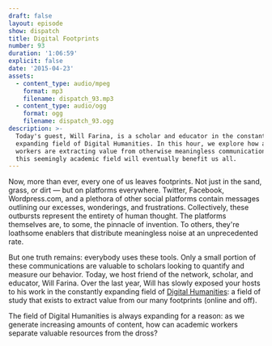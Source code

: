 ```yaml
---
draft: false
layout: episode
show: dispatch
title: Digital Footprints
number: 93
duration: '1:06:59'
explicit: false
date: '2015-04-23'
assets:
  - content_type: audio/mpeg
    format: mp3
    filename: dispatch_93.mp3
  - content_type: audio/ogg
    format: ogg
    filename: dispatch_93.ogg
description: >-
  Today's guest, Will Farina, is a scholar and educator in the constantly
  expanding field of Digital Humanities. In this hour, we explore how academic
  workers are extracting value from otherwise meaningless communication, and how
  this seemingly academic field will eventually benefit us all.
---
```

Now, more than ever, every one of us leaves footprints. Not just in the sand, grass, or dirt &mdash; but on platforms everywhere. Twitter, Facebook, Wordpress.com, and a plethora of other social platforms contain messages outlining our excesses, wonderings, and frustrations. Collectively, these outbursts represent the entirety of human thought. The platforms themselves are, to some, the pinnacle of invention. To others, they're loathsome enablers that distribute meaningless noise at an unprecedented rate. 

But one truth remains: everybody uses these tools. Only a small portion of these communications are valuable to scholars looking to quantify and measure our behavior. Today, we host friend of the network, scholar, and educator, Will Farina. Over the last year, Will has slowly exposed your hosts to his work in the constantly expanding field of [Digital Humanities](http://en.wikipedia.org/wiki/Digital_humanities): a field of study that exists to extract value from our many footprints (online and off).

The field of Digital Humanities is always expanding for a reason: as we generate increasing amounts of content, how can academic workers separate valuable resources from the dross?
